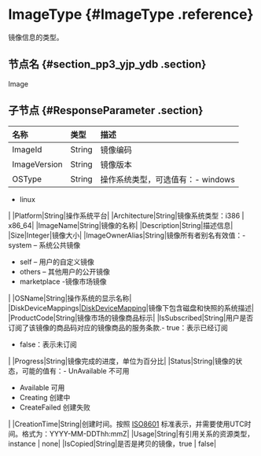 # ImageType {#ImageType .reference}

镜像信息的类型。

## 节点名 {#section_pp3_yjp_ydb .section}

Image

## 子节点 {#ResponseParameter .section}

|名称|类型|描述|
|:-|:-|:-|
|ImageId|String|镜像编码|
|ImageVersion|String|镜像版本|
|OSType|String|操作系统类型，可选值有：-   windows
-   linux

|
|Platform|String|操作系统平台|
|Architecture|String|镜像系统类型：i386 | x86\_64|
|ImageName|String|镜像的名称|
|Description|String|描述信息|
|Size|Integer|镜像大小|
|ImageOwnerAlias|String|镜像所有者别名有效值：-   system – 系统公共镜像
-   self – 用户的自定义镜像
-   others – 其他用户的公开镜像
-   marketplace -镜像市场镜像

|
|OSName|String|操作系统的显示名称|
|DiskDeviceMappings|[DiskDeviceMapping](intl.zh-CN/API参考/数据类型/DiskDeviceMapping.md#)|镜像下包含磁盘和快照的系统描述|
|ProductCode|String|镜像市场的镜像商品标示|
|IsSubscribed|String|用户是否订阅了该镜像的商品码对应的镜像商品的服务条款.-   true：表示已经订阅
-   false：表示未订阅

|
|Progress|String|镜像完成的进度，单位为百分比|
|Status|String|镜像的状态，可能的值有：-   UnAvailable 不可用
-   Available 可用
-   Creating 创建中
-   CreateFailed 创建失败

|
|CreationTime|String|创建时间。按照 [ISO8601](intl.zh-CN/API参考/附录/时间格式.md#) 标准表示，并需要使用UTC时间。格式为：YYYY-MM-DDThh:mmZ|
|Usage|String|有引用关系的资源类型，instance | none|
|IsCopied|String|是否是拷贝的镜像，true | false|

